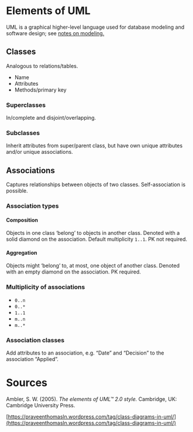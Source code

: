 
# Elements of UML

UML is a graphical higher-level language used for database modeling and software design; see [notes on modeling.](modeling.html)

## Classes

Analogous to relations/tables.

- Name
- Attributes
- Methods/primary key

### Superclasses 

In/complete and disjoint/overlapping.

### Subclasses

Inherit attributes from super/parent class, but have own unique attributes and/or unique associations.  



## Associations

Captures relationships between objects of two classes. Self-association is possible.

### Association types

#### Composition

Objects in one class ‘belong’ to objects in another class. Denoted with a solid diamond on the association. Default multiplicity `1..1`. PK not required.

#### Aggregation

Objects might ‘belong’ to, at most, one object of another class. Denoted with an empty diamond on the association. PK required.

### Multiplicity of associations 

- `0..n` 
- `0..*`
- `1..1`
- `m..n`
- `m..*` 

### Association classes

Add attributes to an association, e.g. “Date” and “Decision” to the association “Applied”.




# Sources

Ambler, S. W. (2005). _The elements of UML™ 2.0 style._ Cambridge, UK: Cambridge University Press.

[https://praveenthomasln.wordpress.com/tag/class-diagrams-in-uml/](https://praveenthomasln.wordpress.com/tag/class-diagrams-in-uml/)